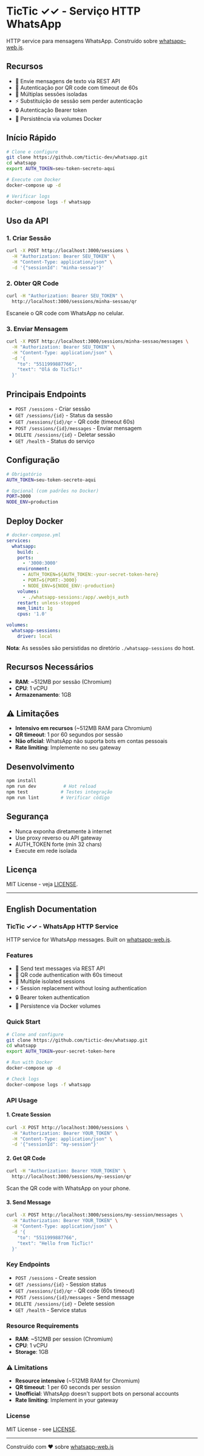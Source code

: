 # TicTic ✓✓ - Serviço HTTP WhatsApp

HTTP service para mensagens WhatsApp. Construído sobre [whatsapp-web.js](https://wwebjs.dev/).

## Recursos

- 🚀 Envie mensagens de texto via REST API
- 📱 Autenticação por QR code com timeout de 60s
- 🔄 Múltiplas sessões isoladas
- ⚡ Substituição de sessão sem perder autenticação
- 🔒 Autenticação Bearer token
- 💾 Persistência via volumes Docker

## Início Rápido

```bash
# Clone e configure
git clone https://github.com/tictic-dev/whatsapp.git
cd whatsapp
export AUTH_TOKEN=seu-token-secreto-aqui

# Execute com Docker
docker-compose up -d

# Verificar logs
docker-compose logs -f whatsapp
```

## Uso da API

### 1. Criar Sessão

```bash
curl -X POST http://localhost:3000/sessions \
  -H "Authorization: Bearer SEU_TOKEN" \
  -H "Content-Type: application/json" \
  -d '{"sessionId": "minha-sessao"}'
```

### 2. Obter QR Code

```bash
curl -H "Authorization: Bearer SEU_TOKEN" \
  http://localhost:3000/sessions/minha-sessao/qr
```

Escaneie o QR code com WhatsApp no celular.

### 3. Enviar Mensagem

```bash
curl -X POST http://localhost:3000/sessions/minha-sessao/messages \
  -H "Authorization: Bearer SEU_TOKEN" \
  -H "Content-Type: application/json" \
  -d '{
    "to": "5511999887766",
    "text": "Olá do TicTic!"
  }'
```

## Principais Endpoints

- `POST /sessions` - Criar sessão
- `GET /sessions/{id}` - Status da sessão
- `GET /sessions/{id}/qr` - QR code (timeout 60s)
- `POST /sessions/{id}/messages` - Enviar mensagem
- `DELETE /sessions/{id}` - Deletar sessão
- `GET /health` - Status do serviço

## Configuração

```bash
# Obrigatório
AUTH_TOKEN=seu-token-secreto-aqui

# Opcional (com padrões no Docker)
PORT=3000
NODE_ENV=production
```

## Deploy Docker

```yaml
# docker-compose.yml
services:
  whatsapp:
    build: .
    ports:
      - '3000:3000'
    environment:
      - AUTH_TOKEN=${AUTH_TOKEN:-your-secret-token-here}
      - PORT=${PORT:-3000}
      - NODE_ENV=${NODE_ENV:-production}
    volumes:
      - ./whatsapp-sessions:/app/.wwebjs_auth
    restart: unless-stopped
    mem_limit: 1g
    cpus: '1.0'

volumes:
  whatsapp-sessions:
    driver: local
```

**Nota**: As sessões são persistidas no diretório `./whatsapp-sessions` do host.

## Recursos Necessários

- **RAM**: ~512MB por sessão (Chromium)
- **CPU**: 1 vCPU
- **Armazenamento**: 1GB

## ⚠️ Limitações

- **Intensivo em recursos** (~512MB RAM para Chromium)
- **QR timeout**: 1 por 60 segundos por sessão
- **Não oficial**: WhatsApp não suporta bots em contas pessoais
- **Rate limiting**: Implemente no seu gateway

## Desenvolvimento

```bash
npm install
npm run dev          # Hot reload
npm test            # Testes integração
npm run lint        # Verificar código
```

## Segurança

- Nunca exponha diretamente à internet
- Use proxy reverso ou API gateway
- AUTH_TOKEN forte (mín 32 chars)
- Execute em rede isolada

## Licença

MIT License - veja [LICENSE](./LICENSE).

---

## English Documentation

### TicTic ✓✓ - WhatsApp HTTP Service

HTTP service for WhatsApp messages. Built on [whatsapp-web.js](https://wwebjs.dev/).

### Features

- 🚀 Send text messages via REST API
- 📱 QR code authentication with 60s timeout
- 🔄 Multiple isolated sessions
- ⚡ Session replacement without losing authentication
- 🔒 Bearer token authentication
- 💾 Persistence via Docker volumes

### Quick Start

```bash
# Clone and configure
git clone https://github.com/tictic-dev/whatsapp.git
cd whatsapp
export AUTH_TOKEN=your-secret-token-here

# Run with Docker
docker-compose up -d

# Check logs
docker-compose logs -f whatsapp
```

### API Usage

#### 1. Create Session

```bash
curl -X POST http://localhost:3000/sessions \
  -H "Authorization: Bearer YOUR_TOKEN" \
  -H "Content-Type: application/json" \
  -d '{"sessionId": "my-session"}'
```

#### 2. Get QR Code

```bash
curl -H "Authorization: Bearer YOUR_TOKEN" \
  http://localhost:3000/sessions/my-session/qr
```

Scan the QR code with WhatsApp on your phone.

#### 3. Send Message

```bash
curl -X POST http://localhost:3000/sessions/my-session/messages \
  -H "Authorization: Bearer YOUR_TOKEN" \
  -H "Content-Type: application/json" \
  -d '{
    "to": "5511999887766",
    "text": "Hello from TicTic!"
  }'
```

### Key Endpoints

- `POST /sessions` - Create session
- `GET /sessions/{id}` - Session status
- `GET /sessions/{id}/qr` - QR code (60s timeout)
- `POST /sessions/{id}/messages` - Send message
- `DELETE /sessions/{id}` - Delete session
- `GET /health` - Service status

### Resource Requirements

- **RAM**: ~512MB per session (Chromium)
- **CPU**: 1 vCPU
- **Storage**: 1GB

### ⚠️ Limitations

- **Resource intensive** (~512MB RAM for Chromium)
- **QR timeout**: 1 per 60 seconds per session
- **Unofficial**: WhatsApp doesn't support bots on personal accounts
- **Rate limiting**: Implement in your gateway

### License

MIT License - see [LICENSE](./LICENSE).

---

Construído com ❤️ sobre [whatsapp-web.js](https://wwebjs.dev/)
